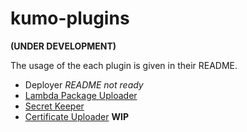 # kumo-plugins

**(UNDER DEVELOPMENT)**

The usage of the each plugin is given in their README.

* Deployer _README not ready_
* [Lambda Package Uploader](./plugins/lambda-package-uploader/README.md)
* [Secret Keeper](./plugins/secret-keeper/README.md)
* [Certificate Uploader](./plugins/cert-uploader/README.md) **WIP**
